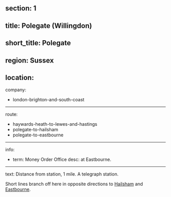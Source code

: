 section: 1
----
title: Polegate (Willingdon)
----
short_title: Polegate
----
region: Sussex
----
location: 
----
company:
- london-brighton-and-south-coast
----
route:
- haywards-heath-to-lewes-and-hastings
- polegate-to-hailsham
- polegate-to-eastbourne
----
info:
- term: Money Order Office
  desc: at Eastbourne.
----
text: Distance from station, 1 mile. A telegraph station.

Short lines branch off here in opposite directions to [Hailsham](/routes/polegate-to-hailsham) and [Eastbourne](/routes/polegate-to-eastbourne).
